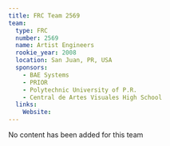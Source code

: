 ```yaml
---
title: FRC Team 2569
team:
  type: FRC
  number: 2569
  name: Artist Engineers
  rookie_year: 2008
  location: San Juan, PR, USA
  sponsors:
    - BAE Systems
    - PRIOR
    - Polytechnic University of P.R.
    - Central de Artes Visuales High School
  links:
    Website: 
---
```

No content has been added for this team